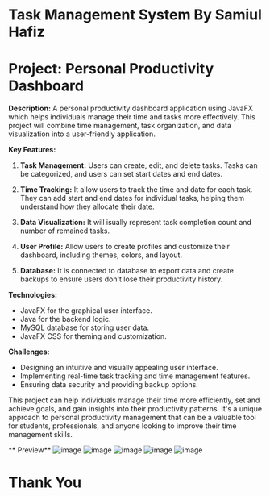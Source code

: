 # Task Management System By Samiul Hafiz
# Project: Personal Productivity Dashboard

**Description:** A personal productivity dashboard application using JavaFX which helps individuals manage their time and tasks more effectively. This project will combine time management, task organization, and data visualization into a user-friendly application.

**Key Features:**

1.  **Task Management:** Users can create, edit, and delete tasks. Tasks can be categorized, and users can set start dates and end dates.
    
2.  **Time Tracking:** It allow users to track the time and date for each task. They can add start and end dates for individual tasks, helping them understand how they allocate their date.
    
3.  **Data Visualization:** It will isually represent task completion count and number of remained tasks.
    
4.  **User Profile:** Allow users to create profiles and customize their dashboard, including themes, colors, and layout.
    
5.  **Database:** It is connected to database to export data and create backups to ensure users don't lose their productivity history.
    

**Technologies:**

*   JavaFX for the graphical user interface.
*   Java for the backend logic.
*   MySQL database for storing user data.
*   JavaFX CSS for theming and customization.

**Challenges:**

*   Designing an intuitive and visually appealing user interface.
*   Implementing real-time task tracking and time management features.
*   Ensuring data security and providing backup options.

This project can help individuals manage their time more efficiently, set and achieve goals, and gain insights into their productivity patterns. It's a unique approach to personal productivity management that can be a valuable tool for students, professionals, and anyone looking to improve their time management skills.

** Preview**
![image](https://github.com/samiulhafiz/TaskManagementSystemBySamiulHafiz/assets/83121008/22821a39-d65b-4d63-a7cd-c54c9be6ec6e)
![image](https://github.com/samiulhafiz/TaskManagementSystemBySamiulHafiz/assets/83121008/1541ed71-9570-4e74-8d4f-1a032d17e967)
![image](https://github.com/samiulhafiz/TaskManagementSystemBySamiulHafiz/assets/83121008/66354dc6-4d38-4301-ac87-c12c86697a42)
![image](https://github.com/samiulhafiz/TaskManagementSystemBySamiulHafiz/assets/83121008/f34e62c9-3fda-4859-9e9d-25a885f2a25a)
![image](https://github.com/samiulhafiz/TaskManagementSystemBySamiulHafiz/assets/83121008/18c3684e-0a93-493c-b3eb-c9285af72224)

# Thank You
